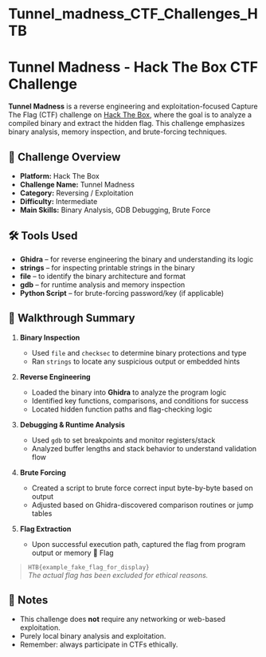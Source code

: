 # Tunnel_madness_CTF_Challenges_HTB
# Tunnel Madness - Hack The Box CTF Challenge

**Tunnel Madness** is a reverse engineering and exploitation-focused Capture The Flag (CTF) challenge on [Hack The Box](https://www.hackthebox.com/), where the goal is to analyze a compiled binary and extract the hidden flag. This challenge emphasizes binary analysis, memory inspection, and brute-forcing techniques.

## 🧠 Challenge Overview

- **Platform:** Hack The Box
- **Challenge Name:** Tunnel Madness
- **Category:** Reversing / Exploitation
- **Difficulty:** Intermediate
- **Main Skills:** Binary Analysis, GDB Debugging, Brute Force

## 🛠️ Tools Used

- **Ghidra** – for reverse engineering the binary and understanding its logic
- **strings** – for inspecting printable strings in the binary
- **file** – to identify the binary architecture and format
- **gdb** – for runtime analysis and memory inspection
- **Python Script** – for brute-forcing password/key (if applicable)

## 🧭 Walkthrough Summary

1. **Binary Inspection**
   - Used `file` and `checksec` to determine binary protections and type
   - Ran `strings` to locate any suspicious output or embedded hints

2. **Reverse Engineering**
   - Loaded the binary into **Ghidra** to analyze the program logic
   - Identified key functions, comparisons, and conditions for success
   - Located hidden function paths and flag-checking logic

3. **Debugging & Runtime Analysis**
   - Used `gdb` to set breakpoints and monitor registers/stack
   - Analyzed buffer lengths and stack behavior to understand validation flow

4. **Brute Forcing**
   - Created a script to brute force correct input byte-by-byte based on output
   - Adjusted based on Ghidra-discovered comparison routines or jump tables

5. **Flag Extraction**
   - Upon successful execution path, captured the flag from program output or memory
🔐 Flag

> `HTB{example_fake_flag_for_display}`  
*The actual flag has been excluded for ethical reasons.*

## 📌 Notes

- This challenge does **not** require any networking or web-based exploitation.
- Purely local binary analysis and exploitation.
- Remember: always participate in CTFs ethically.
